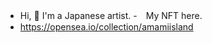 - Hi,  👀 I'm a Japanese artist.
-　My NFT here.
- https://opensea.io/collection/amamiisland

<!---
nagaset7/nagaset7 is a ✨ special ✨ repository because its `README.md` (this file) appears on your GitHub profile.
You can click the Preview link to take a look at your changes.
--->
